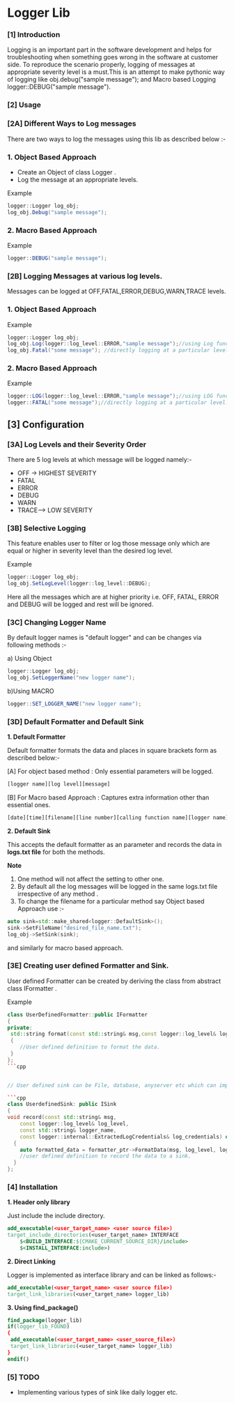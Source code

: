 # Logger Lib

### [1] Introduction 

Logging is an important part in the software development and helps for troubleshooting when something goes wrong in the software at customer side. To reproduce the scenario properly,  logging of messages at appropriate severity level is a must.This  is an attempt to make pythonic way of logging like obj.debug("sample message");  and Macro based Logging logger::DEBUG("sample message"). 

### [2] Usage

### [2A] Different Ways to Log messages

There are two ways to log  the messages using this lib as described below :-  

### 1. Object Based Approach 
 
 * Create an Object of class Logger .
 * Log the message at an appropriate levels.

Example 

``` csharp
logger::Logger log_obj; 
log_obj.Debug("sample message");  
```

### 2. Macro Based Approach

Example

```csharp
logger::DEBUG("sample message"); 
```
### [2B] Logging Messages at various log levels.

Messages can be logged at OFF,FATAL,ERROR,DEBUG,WARN,TRACE levels.

### 1. Object Based Approach 
 
Example 

``` csharp
logger::Logger log_obj; 
log_obj.Log(logger::log_level::ERROR,"sample message");//using Log function.
log_obj.Fatal("some message"); //directly logging at a particular level.  
```

### 2. Macro Based Approach

Example

```csharp
logger::LOG(logger::log_level::ERROR,"sample message");//using LOG function.
logger::FATAL("some message");//directly logging at a particular level. 
```

## [3] Configuration
### [3A] Log Levels and their Severity Order

There are 5 log levels at which message will be logged namely:-
* OFF -> HIGHEST SEVERITY 
* FATAL 
* ERROR
* DEBUG 
* WARN 
* TRACE--> LOW SEVERITY 

### [3B] Selective Logging

This feature enables user to filter or log those message only which are equal or  higher in severity level than the  desired log level.

Example 

```csharp
logger::Logger log_obj;    
log_obj.SetLogLevel(logger::log_level::DEBUG);
```

Here all the messages which are at higher priority i.e. OFF, FATAL, ERROR and DEBUG will be logged and rest will be ignored.
 
### [3C] Changing Logger Name

By default logger names is  "default logger" and can be changes via following methods :- 

a) Using Object

```csharp
logger::Logger log_obj;
log_obj.SetLoggerName("new logger name");
```
b)Using MACRO 

```csharp
logger::SET_LOGGER_NAME("new logger name");
```
### [3D] Default Formatter and Default Sink

**1. Default Formatter**

Default formatter formats the data and places in square brackets form as described below:-

[A] For object based method : Only essential parameters will be logged.

```txt
[logger name][log level][message]
```

[B] For Macro based Approach : Captures extra information other than essential ones.

```txt
[date][time][filename][line number][calling function name][logger name][logger level][message] `
```

**2. Default Sink**

This accepts the default formatter as an parameter and records the data  in **logs.txt file** for both the methods.

**Note**
1. One method will not affect the setting to other one.  
2. By default all the log messages will be logged in the same logs.txt file irrespective of any method .
3. To change the filename for a particular  method  say Object based Approach use :-
 
```cpp
auto sink=std::make_shared<logger::DefaultSink>();
sink->SetFileName("desired_file_name.txt");
log_obj->SetSink(sink);
```
and similarly for macro based approach.

### [3E] Creating user defined Formatter and Sink.

User defined Formatter can be created by deriving the class from abstract class IFormatter .

Example 

```cpp
class UserDefinedFormatter::public IFormatter
{
private:
 std::string format(const std::string& msg,const logger::log_level& log_level,const std::string& logger_name,const logger::internal::ExtractedLogCredentials& log_credentials) override
 {
    //User defined definition to format the data.   
 }
};
```cpp


// User defined sink can be File, database, anyserver etc which can implemented easily by deriving class from the abstract class ISink as shown below:-

```cpp
class UserdefinedSink: public ISink
{
void record(const std::string& msg,
    const logger::log_level& log_level,
    const std::string& logger_name,
    const logger::internal::ExtractedLogCredentials& log_credentials) override
  {
    auto formatted_data = formatter_ptr->FormatData(msg, log_level, logger_name, log_credentials);
    //user defined definition to record the data to a sink.    
  }
};
```


### [4] Installation

**1. Header only library**

Just include the include directory.
```cmake
add_executable(<user_target_name> <user source file>)
target_include_directories(<user_target_name> INTERFACE 
	$<BUILD_INTERFACE:${CMAKE_CURRENT_SOURCE_DIR}/include>
	$<INSTALL_INTERFACE:include>)
```

**2. Direct Linking**

Logger is implemented as interface library and can be linked as follows:-

```cmake
add_executable(<user_target_name> <user source file>)
target_link_libraries(<user_target_name> logger_lib)
```

**3. Using find_package()**

```cmake 
find_package(logger_lib)
if(logger_lib_FOUND) 
{
 add_executable(<user_target_name> <user_source_file>)
 target_link_libraries(<user_target_name> logger_lib)
}
endif()
```

### [5] TODO
* Implementing various types of sink like daily logger etc. 

